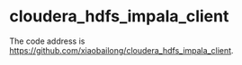 # cloudera_hdfs_impala_client
The code address is https://github.com/xiaobailong/cloudera_hdfs_impala_client.
